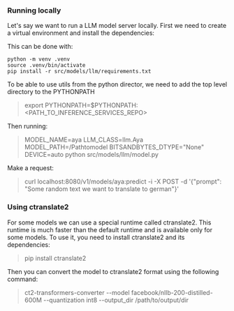 
### Running locally

Let's say we want to run a LLM model server locally. First we need to create a virtual environment and install the dependencies:

This can be done with:
```console
python -m venv .venv
source .venv/bin/activate
pip install -r src/models/llm/requirements.txt
```

To be able to use utils from the python director, we need to add the top level directory to the PYTHONPATH
> export PYTHONPATH=$PYTHONPATH:<PATH_TO_INFERENCE_SERVICES_REPO>

Then running:
>  MODEL_NAME=aya LLM_CLASS=llm.Aya MODEL_PATH=/Pathtomodel BITSANDBYTES_DTYPE="None" DEVICE=auto python src/models/llm/model.py

Make a request:
> curl localhost:8080/v1/models/aya:predict -i -X POST -d '{"prompt": "Some random text we want to translate to german"}'

### Using ctranslate2
For some models we can use a special runtime called ctranslate2. This runtime is much faster than the default runtime
and is available only for some models. To use it, you need to install ctranslate2 and its dependencies:

> pip install ctranslate2

Then you can convert the model to ctranslate2 format using the following command:
> ct2-transformers-converter --model facebook/nllb-200-distilled-600M --quantization int8 --output_dir /path/to/output/dir
